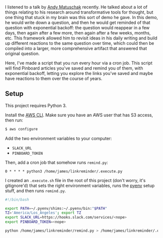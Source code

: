 I listened to a talk by [Andy Matuschak](https://andymatuschak.org/) recently. He talked about a lot of things relating to his research around transformative tools for thought, but one thing that stuck in my brain was this sort of demo he gave. In this demo, he would write down a question, and then he would get reminded of that question with exponential backoff: the question would reappear in a few days, then again after a few more, then again after a few weeks, months, etc. This framework allowed him to revisit ideas in his daily writing and build up different reactions to the same question over time, which could then be compiled into a larger, more comprehensive artifact that answered that original question.

Here, I've made a script that you run every hour via a cron job. This script will find Pinboard articles you've saved and remind you of them, with exponential backoff, letting you explore the links you've saved and maybe have reactions to them over the course of years.

## Setup

This project requires Python 3.

Install the [AWS CLI](https://aws.amazon.com/cli/). Make sure you have an AWS user that has S3 access, then run:

```bash
$ aws configure
```

Add the two environment variables to your computer:

- `SLACK_URL`
- `PINBOARD_TOKEN`

Then, add a cron job that somehow runs `remind.py`:

```crontab
0 * * * * python3 /home/james/linkreminder/.execute.py
```

I created an `.execute.sh` file in the root of this project (don't worry, it's gitignore'd) that sets the right environment variables, runs the [pyenv](https://github.com/pyenv/pyenv) setup stuff, and then runs `remind.py`.

```bash
#!/bin/bash

export PATH=~/.pyenv/shims:~/.pyenv/bin:"$PATH"
TZ='America/Los_Angeles'; export TZ
export SLACK_URL=https://hooks.slack.com/services/<nope>
export PINBOARD_TOKEN=<nope>

python /home/james/linkreminder/remind.py > /home/james/linkreminder/.output.log 2>&1
```
